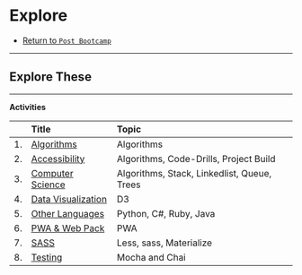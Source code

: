 # Explore

* [Return to `Post Bootcamp`](../README.md)

<hr>

## Explore These

<hr>


**Activities**

|&nbsp;| Title | Topic |
|:--|:--|:--|
| 1.| [Algorithms](./0-mock-interview-algorithms) | Algorithms |
| 2.| [Accessibility](./accessibility) | Algorithms, Code-Drills, Project Build |
| 3.| [Computer Science](./computer-science) | Algorithms, Stack, Linkedlist, Queue, Trees |
| 4.| [Data Visualization](./data-visualization) | D3 |
| 5.| [Other Languages](./other-languages) | Python, C#, Ruby, Java |
| 6.| [PWA & Web Pack](./pwa-and-web-pack) | PWA |
| 7.| [SASS](./sass) | Less, sass, Materialize |
| 8.| [Testing](./testing) | Mocha and Chai |


